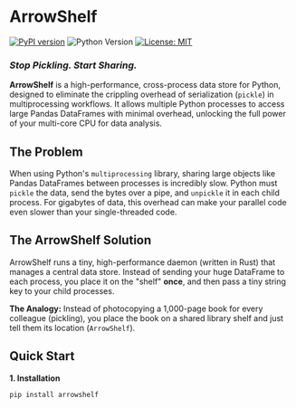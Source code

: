 # ArrowShelf

[![PyPI version](https://badge.fury.io/py/arrowshelf.svg)](https://badge.fury.io/py/arrowshelf) <!-- You'll activate this when you publish -->
![Python Version](https://img.shields.io/pypi/pyversions/arrowshelf)
[![License: MIT](https://img.shields.io/badge/License-MIT-yellow.svg)](https://opensource.org/licenses/MIT)

### *Stop Pickling. Start Sharing.*

**ArrowShelf** is a high-performance, cross-process data store for Python, designed to eliminate the crippling overhead of serialization (`pickle`) in multiprocessing workflows. It allows multiple Python processes to access large Pandas DataFrames with minimal overhead, unlocking the full power of your multi-core CPU for data analysis.

## The Problem

When using Python's `multiprocessing` library, sharing large objects like Pandas DataFrames between processes is incredibly slow. Python must `pickle` the data, send the bytes over a pipe, and `unpickle` it in each child process. For gigabytes of data, this overhead can make your parallel code even slower than your single-threaded code.

## The ArrowShelf Solution

ArrowShelf runs a tiny, high-performance daemon (written in Rust) that manages a central data store. Instead of sending your huge DataFrame to each process, you place it on the "shelf" **once**, and then pass a tiny string key to your child processes.

**The Analogy:** Instead of photocopying a 1,000-page book for every colleague (pickling), you place the book on a shared library shelf and just tell them its location (`ArrowShelf`).

## Quick Start

**1. Installation**

```bash
pip install arrowshelf
